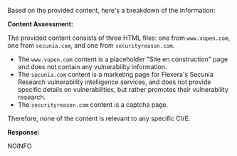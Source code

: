 Based on the provided content, here's a breakdown of the information:

**Content Assessment:**

The provided content consists of three HTML files: one from `www.vupen.com`, one from `secunia.com`, and one from `securityreason.com`.
* The `www.vupen.com` content is a placeholder "Site en construction" page and does not contain any vulnerability information.
* The `secunia.com` content is a marketing page for Flexera's Secunia Research vulnerability intelligence services, and does not provide specific details on vulnerabilities, but rather promotes their vulnerability research.
* The `securityreason.com` content is a captcha page.

Therefore, none of the content is relevant to any specific CVE.

**Response:**

NOINFO
